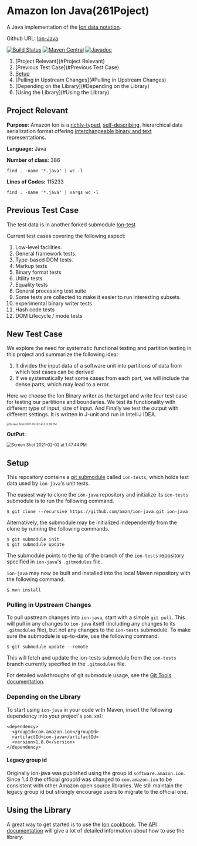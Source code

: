 # Amazon Ion Java(261Poject)

A Java implementation of the [Ion data notation](http://amzn.github.io/ion-docs).

Github URL: [Ion-Java](https://github.com/chupengrocky/ion-java)

[![Build Status](https://travis-ci.org/amzn/ion-java.svg?branch=master)](https://travis-ci.org/amzn/ion-java)
[![Maven Central](https://maven-badges.herokuapp.com/maven-central/com.amazon.ion/ion-java/badge.svg)](https://maven-badges.herokuapp.com/maven-central/com.amazon.ion/ion-java)
[![Javadoc](https://javadoc-badge.appspot.com/com.amazon.ion/ion-java.svg?label=javadoc)](http://www.javadoc.io/doc/com.amazon.ion/ion-java)

1. [Project Relevant](#Project Relevant)
2. [Previous Test Case](#Previous Test Case)
3. [Setup](#Setup)
4. [Pulling in Upstream Changes](#Pulling in Upstream Changes)
5. [Depending on the Library](#Depending on the Library)
6. [Using the Library](#Using the Library)

## Project Relevant

**Purpose**: Amazon Ion is a [richly-typed](https://amzn.github.io/ion-docs/guides/why.html#rich-type-system), [self-describing](https://amzn.github.io/ion-docs/guides/why.html#self-describing), hierarchical data serialization format offering [interchangeable binary and text](https://amzn.github.io/ion-docs/guides/why.html#dual-format-interoperability) representations. 

**Language:** Java

**Number of class**: 386 

`find . -name '*.java' | wc -l`

**Lines of Codes:** 115233

`find . -name '*.java' | xargs wc -l`



## Previous Test Case

The test data is in another forked submodule [Ion-test](https://github.com/chupengrocky/ion-tests)

Current test cases covering the following aspect:

1. Low-level facilities.
2. General framework tests.
3. Type-based DOM tests.
4. Markup tests
5. Binary format tests
6. Utility tests
7. Equality tests
8. General processing test suite
9. Some tests are collected to make it easier to run interesting subsets.
10. experimental binary writer tests
11. Hash code tests
12. DOM Lifecycle / mode tests

## New Test Case 

We explore the need for systematic functional testing and partition testing in this project and summarize the following idea: 

1. It divides the input data of a software unit into partitions of  data from which test cases can be derived
2. If we systematically test some cases from each part, we will include the dense parts, which may lead to a error. 

Here we choose the Ion Binary writer as the target and write four test case for testing our partitions and boundaries. We test its functionality with different type of input, size of input. And Finally we test the output with different settings. It is written in J-unit and run in IntelliJ IDEA. 

<img src="/Users/BIGBIRD/Desktop/Screen Shot 2021-02-02 at 2.12.56 PM.png" alt="Screen Shot 2021-02-02 at 2.12.56 PM" style="zoom:50%;" />



**OutPut:**

<img src="/Users/BIGBIRD/Desktop/Screen Shot 2021-02-02 at 1.47.44 PM.png" alt="Screen Shot 2021-02-02 at 1.47.44 PM" style="zoom:80%;" />

## Setup

This repository contains a [git submodule](https://git-scm.com/docs/git-submodule)
called `ion-tests`, which holds test data used by `ion-java`'s unit tests.

The easiest way to clone the `ion-java` repository and initialize its `ion-tests`
submodule is to run the following command.

```
$ git clone --recursive https://github.com/amzn/ion-java.git ion-java
```

Alternatively, the submodule may be initialized independently from the clone
by running the following commands.

```
$ git submodule init
$ git submodule update
```

The submodule points to the tip of the branch of the `ion-tests` repository
specified in `ion-java`'s `.gitmodules` file.

`ion-java` may now be built and installed into the local Maven repository with
the following command.

```
$ mvn install
```

### Pulling in Upstream Changes

To pull upstream changes into `ion-java`, start with a simple `git pull`.
This will pull in any changes to `ion-java` itself (including any changes
to its `.gitmodules` file), but not any changes to the `ion-tests`
submodule. To make sure the submodule is up-to-date, use the following
command.

```
$ git submodule update --remote
```

This will fetch and update the ion-tests submodule from the `ion-tests` branch
currently specified in the `.gitmodules` file.

For detailed walkthroughs of git submodule usage, see the
[Git Tools documentation](https://git-scm.com/book/en/v2/Git-Tools-Submodules).

### Depending on the Library

To start using `ion-java` in your code with Maven, insert the following
dependency into your project's `pom.xml`:

```
<dependency>
  <groupId>com.amazon.ion</groupId>
  <artifactId>ion-java</artifactId>
  <version>1.8.0</version>
</dependency>
```

#### Legacy group id

Originally ion-java was published using the group id `software.amazon.ion`. Since 1.4.0 the
official groupId was changed to `com.amazon.ion` to be consistent with other Amazon open
source libraries. We still maintain the legacy group id but strongly encourage users to migrate
to the official one.

## Using the Library

A great way to get started is to use the [Ion cookbook](http://amzn.github.io/ion-docs/cookbook.html).
The [API documentation](http://www.javadoc.io/doc/com.amazon.ion/ion-java) will give a lot
of detailed information about how to use the library.